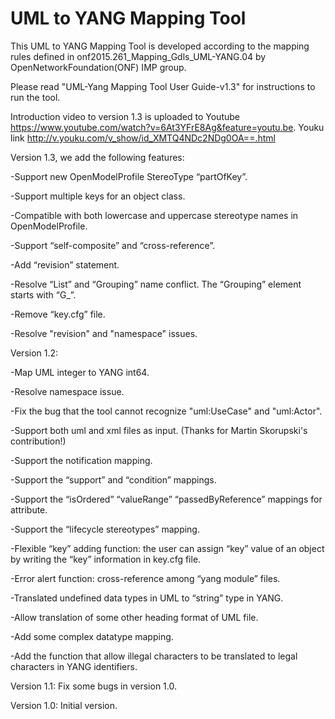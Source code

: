 # UML to YANG Mapping Tool
This UML to YANG Mapping Tool is developed according to the mapping rules defined in onf2015.261_Mapping_Gdls_UML-YANG.04 by OpenNetworkFoundation(ONF) IMP group. 

Please read "UML-Yang Mapping Tool User Guide-v1.3" for instructions to run the tool.

Introduction video to version 1.3 is uploaded to Youtube https://www.youtube.com/watch?v=6At3YFrE8Ag&feature=youtu.be.
Youku link http://v.youku.com/v_show/id_XMTQ4NDc2NDg0OA==.html

Version 1.3, we add the following features:

-Support new OpenModelProfile StereoType “partOfKey”.

-Support multiple keys for an object class.

-Compatible with both lowercase and uppercase stereotype names in OpenModelProfile.

-Support “self-composite” and “cross-reference”.

-Add “revision” statement.

-Resolve “List” and “Grouping” name conflict. The “Grouping” element starts with “G_”.

-Remove “key.cfg” file.

-Resolve "revision" and "namespace" issues.


Version 1.2:

-Map UML integer to YANG int64.

-Resolve namespace issue.

-Fix the bug that the tool cannot recognize "uml:UseCase" and "uml:Actor".

-Support both uml and xml files as input. (Thanks for Martin Skorupski's contribution!) 

-Support the notification mapping.

-Support the “support” and “condition” mappings.

-Support the “isOrdered” “valueRange” “passedByReference” mappings for attribute.

-Support the “lifecycle stereotypes” mapping.

-Flexible “key” adding function: the user can assign “key” value of an object by writing the “key” information in key.cfg file.

-Error alert function: cross-reference among “yang module” files. 

-Translated undefined data types in UML to “string” type in YANG.

-Allow translation of some other heading format of UML file.

-Add some complex datatype mapping.

-Add the function that allow illegal characters to be translated to legal characters in YANG identifiers.

Version 1.1: Fix some bugs in version 1.0.

Version 1.0: Initial version.





